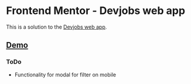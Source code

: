 # Frontend Mentor - Devjobs web app

This is a solution to the [Devjobs web app](https://www.frontendmentor.io/challenges/devjobs-web-app-HuvC_LP4l/hub/devjobs-web-app-9vnd4UyLb4).

## [Demo](https://warm-duckanoo-5c4389.netlify.app/)

### ToDo

- Functionality for modal for filter on mobile